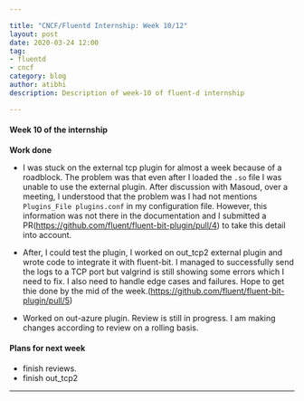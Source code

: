 ```yaml
---

title: "CNCF/Fluentd Internship: Week 10/12"
layout: post
date: 2020-03-24 12:00
tag:
- fluentd
- cncf
category: blog
author: atibhi
description: Description of week-10 of fluent-d internship

---
```


#### Week 10 of the internship

**Work done**

- I was stuck on the external tcp plugin for almost a week because of a roadblock. The problem was that even after
I loaded the `.so` file I was unable to use the external plugin. After discussion with Masoud, over a meeting, I understood
that the problem was I had not mentions `Plugins_File plugins.conf` in my configuration file. However, this information was not
there in the documentation and I submitted a PR(https://github.com/fluent/fluent-bit-plugin/pull/4) to take this detail into account.

- After, I could test the plugin, I worked on out_tcp2 external plugin and wrote code to integrate it with fluent-bit. I managed 
to successfully send the logs to a TCP port but valgrind is still showing some errors which I need to fix. I also need to handle
edge cases and failures. Hope to get thie done by the mid of the week.(https://github.com/fluent/fluent-bit-plugin/pull/5)
    
- Worked on out-azure plugin. Review is still in progress. I am making changes according to review on a rolling basis.

#### Plans for next week

- finish reviews.
- finish out_tcp2

---
